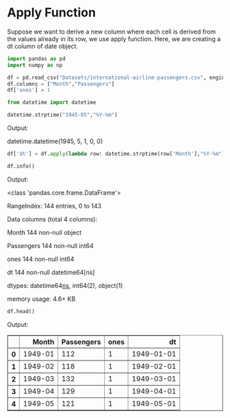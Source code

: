 
# Apply Function

Suppose we want to derive a new column where each cell is derived from the values already in its row, we use apply function. Here, we are creating a dt column of date object.


```python
import pandas as pd
import numpy as np

df = pd.read_csv("Datasets/international-airline-passengers.csv", engine="python", skipfooter=3)
df.columns = ["Month","Passengers"]
df['ones'] = 1
```


```python
from datetime import datetime

datetime.strptime("1945-05","%Y-%m")
```



Output: 

datetime.datetime(1945, 5, 1, 0, 0)




```python
df['dt'] = df.apply(lambda row: datetime.strptime(row['Month'],"%Y-%m"), axis =1)
```


```python
df.info()
```
Output:

<class 'pandas.core.frame.DataFrame'>

RangeIndex: 144 entries, 0 to 143

Data columns (total 4 columns):

Month         144 non-null object

Passengers    144 non-null int64

ones          144 non-null int64

dt            144 non-null datetime64[ns]

dtypes: datetime64[ns](1), int64(2), object(1)

memory usage: 4.6+ KB
    


```python
df.head()
```



Output:

<div>

<table border="1" class="dataframe">
  <thead>
    <tr style="text-align: right;">
      <th></th>
      <th>Month</th>
      <th>Passengers</th>
      <th>ones</th>
      <th>dt</th>
    </tr>
  </thead>
  <tbody>
    <tr>
      <th>0</th>
      <td>1949-01</td>
      <td>112</td>
      <td>1</td>
      <td>1949-01-01</td>
    </tr>
    <tr>
      <th>1</th>
      <td>1949-02</td>
      <td>118</td>
      <td>1</td>
      <td>1949-02-01</td>
    </tr>
    <tr>
      <th>2</th>
      <td>1949-03</td>
      <td>132</td>
      <td>1</td>
      <td>1949-03-01</td>
    </tr>
    <tr>
      <th>3</th>
      <td>1949-04</td>
      <td>129</td>
      <td>1</td>
      <td>1949-04-01</td>
    </tr>
    <tr>
      <th>4</th>
      <td>1949-05</td>
      <td>121</td>
      <td>1</td>
      <td>1949-05-01</td>
    </tr>
  </tbody>
</table>
</div>


